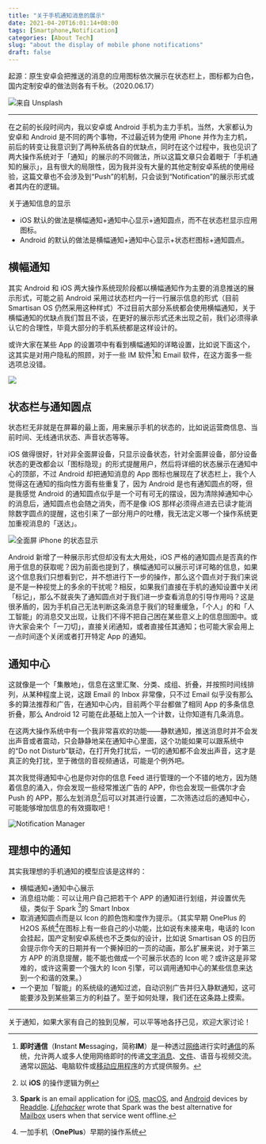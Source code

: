 ```yaml
---
title: "关于手机通知消息的展示"
date: 2021-04-20T16:01:14+08:00
tags: [Smartphone,Notification]
categories: [About Tech]
slug: "about the display of mobile phone notifications"
draft: false
---
```


起源：原生安卓会把推送的消息的应用图标依次展示在状态栏上，图标都为白色，国内定制安卓的做法则各有千秋。（2020.06.17）

![](https://dawnblog-1300625500.cos.ap-guangzhou.myqcloud.com/images/20210426171842.jpeg "来自 Unsplash")

---

在之前的长段时间内，我以安卓或 Android 手机为主力手机，当然，大家都认为安卓和 Android 是不同的两个事物，不过最近转为使用 iPhone 并作为主力机，前后的转变让我意识到了两种系统各自的优缺点，同时在这个过程中，我也见识了两大操作系统对于「通知」的展示的不同做法，所以这篇文章只会着眼于「手机通知的展示」，且有很大的局限性，因为我并没有大量的其他定制安卓系统的使用经验，这篇文章也不会涉及到“Push”的机制，只会谈到“Notification”的展示形式或者其内在的逻辑。

关于通知信息的显示

- iOS 默认的做法是横幅通知+通知中心显示+通知圆点，而不在状态栏显示应用图标。
- Android 的默认的做法是横幅通知+通知中心显示+状态栏图标+通知圆点。

## 横幅通知

其实 Android 和 iOS 两大操作系统现阶段都以横幅通知作为主要的消息推送的展示形式，可能之前 Android 采用过状态栏内一行一行展示信息的形式（目前 Smartisan OS 仍然采用这种样式）不过目前大部分系统都会使用横幅通知，关于横幅通知的优缺点我们暂且不谈，在更好的展示形式还未出现之前，我们必须得承认它的合理性，毕竟大部分的手机系统都是这样设计的。

或许大家在某些 App 的设置项中有看到横幅通知的详略设置，比如说下面这个，这其实是对用户隐私的照顾，对于一些 IM 软件[^1]和 Email 软件，在这方面多一些选项总没错。

![](https://dawnblog-1300625500.cos.ap-guangzhou.myqcloud.com/images/20210426153948.jpg)

## 状态栏与通知圆点

状态栏无非就是在屏幕的最上面，用来展示手机的状态的，比如说运营商信息、当前时间、无线通讯状态、声音状态等等。

iOS 做得很好，针对非全面屏设备，只显示设备状态，针对全面屏设备，部分设备状态的更改都会以「图标隐现」的形式提醒用户，然后将详细的状态展示在通知中心的顶部，不过 Android 却把通知消息的 App 图标也展现在了状态栏上，我个人觉得这在通知的指向性方面有些重复了，因为 Android 是也有通知圆点的呀，但是我感觉 Android 的通知圆点似乎是一个可有可无的摆设，因为清除掉通知中心的消息后，通知圆点也会随之消失，而不是像 iOS 那样必须得点进去已读才能消除数字圆点的提醒，这也引来了一部分用户的吐槽，我无法定义哪一个操作系统更加重视消息的「送达」。

![](https://dawnblog-1300625500.cos.ap-guangzhou.myqcloud.com/images/20210426164458.jpg "全面屏 iPhone 的状态显示")

Android 新增了一种展示形式但却没有太大用处，iOS 严格的通知圆点是否真的作用于信息的获取呢？因为前面也提到了，横幅通知可以展示可详可略的信息，如果这个信息我们只想看到它，并不想进行下一步的操作，那么这个圆点对于我们来说是不是一种视觉上的多余的干扰呢？相反，如果我们直接在手机的通知设置中关闭「标记」，那么不就丧失了通知圆点对于我们进一步查看消息的引导作用吗？这是很矛盾的，因为手机自己无法判断这条消息于我们的轻重缓急，「个人」的和「人工智能」的消息交叉出现，让我们不得不把自己困在某些意义上的信息囹圄中。或许大家会来个「一刀切」，直接关闭通知，或者直接任其通知；也可能大家会用上一点时间逐个关闭或者打开特定 App 的通知。

## 通知中心

这就像是一个「集散地」，信息在这里汇聚、分类、成组、折叠，并按照时间线排列，从某种程度上说，这跟 Email 的 Inbox 非常像，只不过 Email 似乎没有那么多的算法推荐和广告，在通知中心内，目前两个平台都做了相同 App 的多条信息折叠，那么 Android 12 可能在此基础上加入一个计数，让你知道有几条消息。

在这两大操作系统中有一个我非常喜欢的功能——静默通知，推送消息时并不会发出声音或者震动，只会静静地呆在通知中心里面，这个功能如果可以跟系统中的“Do not Disturb”联动，在打开免打扰后，一切的通知都不会发出声音，这才是真正的免打扰，至于微信的音视频通话，可能是个例外吧。

其次我觉得通知中心也是你对你的信息 Feed 进行管理的一个不错的地方，因为随着信息的涌入，你会发现一些经常推送广告的 APP，你也会发现一些偶尔才会 Push 的 APP，那么左划消息[^2]后可以对其进行设置，二次筛选过后的通知中心，可能能够增加信息的有效摄取吧！

![](https://dawnblog-1300625500.cos.ap-guangzhou.myqcloud.com/images/20210426175429.PNG "Notification Manager")

## 理想中的通知

其实我理想的手机通知的模型应该是这样的：

- 横幅通知+通知中心展示
- 消息组功能：可以让用户自己把若干个 APP 的通知进行划组，并设置优先级，类似于 Spark [^3]的 Smart Inbox
- 取消通知圆点而是以 Icon 的颜色饱和度作为提示。（其实早期 OnePlus 的 H2OS 系统[^4]在图标上有一些自己的小功能，比如说有未接来电，电话的 Icon 会挂起，国产定制安卓系统也不乏类似的设计，比如说 Smartisan OS 的日历会提示你今天的日期并有一个撕掉旧的一页的动画，那么扩展来说，对于第三方 APP 的消息提醒，能不能也做成一个可展示状态的 Icon 呢？或许这是非常难的，或许这需要一个强大的 Icon 引擎，可以调用通知中心的某些信息来达到一个和谐的效果。）
- 一个更加「智能」的系统级的通知过滤，自动识别广告并归入静默通知，这可能要涉及到某些第三方的利益了。至于如何处理，我们还在这条路上摸索。

---

关于通知，如果大家有自己的独到见解，可以平等地各抒己见，欢迎大家讨论！



[^1]:**即时通信**（**I**nstant **M**essaging，简称**IM**）是一种透过[网络](https://zh.wikipedia.org/wiki/互联网)进行实时[通信](https://zh.wikipedia.org/wiki/通訊)的系统，允许两人或多人使用网络即时的传递[文字](https://zh.wikipedia.org/wiki/文字)[消息](https://zh.wikipedia.org/wiki/訊息)、[文件](https://zh.wikipedia.org/wiki/檔案)、语音与视频交流。通常以[网站](https://zh.wikipedia.org/wiki/網站)、电脑软件或[移动应用程序](https://zh.wikipedia.org/wiki/流動應用程式)的方式提供服务。
[^2]:以  **iOS** 的操作逻辑为例
[^3]: **Spark** is an email application for [iOS](https://en.wikipedia.org/wiki/IOS), [macOS](https://en.wikipedia.org/wiki/MacOS), and [Android](https://en.wikipedia.org/wiki/Android_(operating_system)) devices by [Readdle](https://en.wikipedia.org/wiki/Readdle). *[Lifehacker](https://en.wikipedia.org/wiki/Lifehacker)* wrote that Spark was the best alternative for [Mailbox](https://en.wikipedia.org/wiki/Mailbox_(application)) users when that service went offline.
[^4]: 一加手机（**OnePlus**）早期的操作系统

